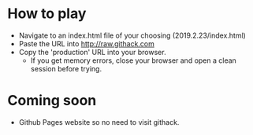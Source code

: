 # How to play
- Navigate to an index.html file of your choosing (2019.2.23/index.html)
- Paste the URL into http://raw.githack.com
- Copy the 'production' URL into your browser.
  - If you get memory errors, close your browser and open a clean session before trying.

# Coming soon
- Github Pages website so no need to visit githack.